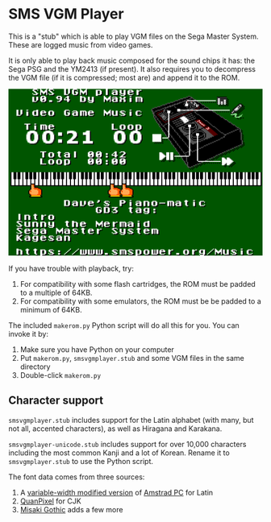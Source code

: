 SMS VGM Player
==============

This is a "stub" which is able to play VGM files on the Sega Master System. These are logged music from video games.

It is only able to play back music composed for the sound chips it has: the Sega PSG and the YM2413 (if present). It also requires you to decompress the VGM file (if it is compressed; most are) and append it to the ROM.

![Screenshot](screenshots/screenshot1.png)

If you have trouble with playback, try:

1. For compatibility with some flash cartridges, the ROM must be padded to a multiple of 64KB.
2. For compatibility with some emulators, the ROM must be be padded to a minimum of 64KB.

The included `makerom.py` Python script will do all this for you. You can invoke it by:

1. Make sure you have Python on your computer
2. Put `makerom.py`, `smsvgmplayer.stub` and some VGM files in the same directory
3. Double-click `makerom.py`

Character support
-----------------
`smsvgmplayer.stub` includes support for the Latin alphabet (with many, but not all, accented characters), as well as Hiragana and Karakana.

`smsvgmplayer-unicode.stub` includes support for over 10,000 characters including the most common Kanji and a lot of Korean. Rename it to `smsvgmplayer.stub` to use the Python script.

The font data comes from three sources:
1. A [variable-width modified version](https://www.pentacom.jp/pentacom/bitfontmaker2/gallery/?id=19005) of [Amstrad PC](https://int10h.org/oldschool-pc-fonts/fontlist/font?amstrad_pc) for Latin
2. [QuanPixel](https://diaowinner.itch.io/galmuri-extended) for CJK
3. [Misaki Gothic](https://littlelimit.net/misaki.htm) adds a few more
